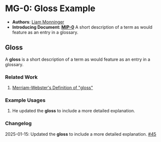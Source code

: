 # MG-0: Gloss Example

- **Authors**: [Liam Monninger](liam@movementlabs.xyz)
- **Introducing Document: [MIP-0](../../MIP/mip-0/README.md)**
A short description of a term as would feature as an entry in a glossary.

## Gloss

A **gloss** is a short description of a term as would feature as an entry in a glossary.

### Related Work

1. [Merriam-Webster's Definition of "gloss"](https://www.merriam-webster.com/dictionary/gloss)

### Example Usages

1. He updated the **gloss** to include a more detailed explanation.

### Changelog

2025-01-15: Updated the **gloss** to include a more detailed explanation. [#45](https://github.com/movementlabsxyz/MIP/pull/45)
